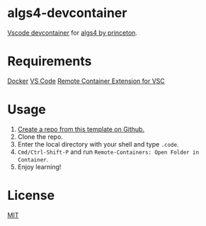 # algs4-devcontainer

[Vscode devcontainer](https://code.visualstudio.com/docs/remote/containers) for [algs4 by princeton](https://algs4.cs.princeton.edu/home/).

# Requirements

[Docker](https://www.docker.com/products/docker-desktop/)
[VS Code](https://code.visualstudio.com/)
[Remote Container Extension for VSC](https://marketplace.visualstudio.com/items?itemName=ms-vscode-remote.remote-containers)

# Usage

1. [Create a repo from this template on Github.](https://github.com/Saul-Mirone/algs4-devcontainer/generate)
2. Clone the repo.
3. Enter the local directory with your shell and type `.code`.
4. `Cmd/Ctrl-Shift-P` and run `Remote-Containers: Open Folder in Container`.
5. Enjoy learning!


# License

[MIT](/LICENSE)
